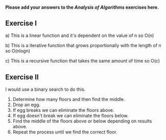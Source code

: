 #### Please add your answers to the **_Analysis of Algorithms_** exercises here.

## Exercise I

a) This is a linear function and it's dependent on the value of n so O(n)

b) This is a iterative function that grows proportionally with the length of n so O(nlogn)

c) This is a recursive function that takes the same amount of time so O(c)

## Exercise II

I would use a binary search to do this.

1. Determine how many floors and then find the middle.
2. Drop an egg.
3. If egg breaks we can eliminate the floors above.
4. If egg doesn't break we can eliminate the floors below.
5. Find the middle of the floors above or below depending on results above.
6. Repeat the process until we find the correct floor.
